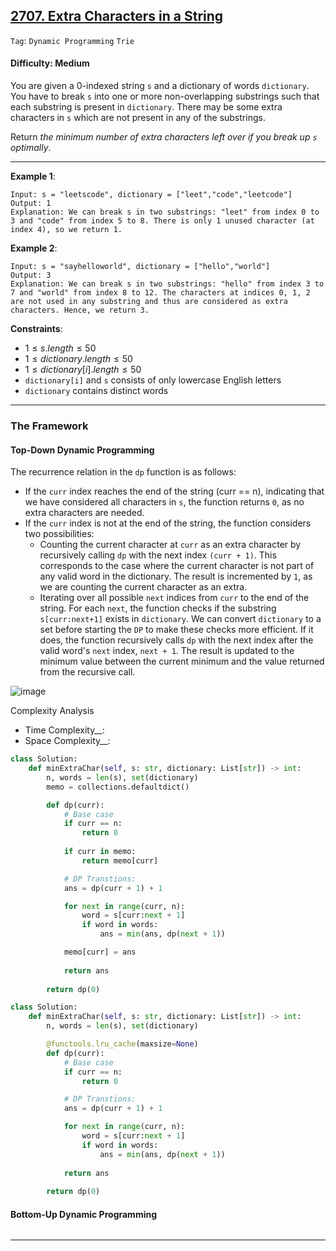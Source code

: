 ## [2707. Extra Characters in a String](https://leetcode.com/problems/extra-characters-in-a-string)

```Tag```: ```Dynamic Programming``` ```Trie```

#### Difficulty: Medium

You are given a 0-indexed string ```s``` and a dictionary of words ```dictionary```. You have to break ```s``` into one or more non-overlapping substrings such that each substring is present in ```dictionary```. There may be some extra characters in ```s``` which are not present in any of the substrings.

Return _the minimum number of extra characters left over if you break up ```s``` optimally_.

--- 

__Example 1__:
```
Input: s = "leetscode", dictionary = ["leet","code","leetcode"]
Output: 1
Explanation: We can break s in two substrings: "leet" from index 0 to 3 and "code" from index 5 to 8. There is only 1 unused character (at index 4), so we return 1.
```

__Example 2__:
```
Input: s = "sayhelloworld", dictionary = ["hello","world"]
Output: 3
Explanation: We can break s in two substrings: "hello" from index 3 to 7 and "world" from index 8 to 12. The characters at indices 0, 1, 2 are not used in any substring and thus are considered as extra characters. Hence, we return 3.
```

__Constraints__:

- $1 \le s.length \le 50$
- $1 \le dictionary.length \le 50$
- $1 \le dictionary[i].length \le 50$
- ```dictionary[i]``` and ```s``` consists of only lowercase English letters
- ```dictionary``` contains distinct words

---

### The Framework

#### Top-Down Dynamic Programming

The recurrence relation in the ```dp``` function is as follows:

- If the ```curr``` index reaches the end of the string (curr == n), indicating that we have considered all characters in ```s```, the function returns ```0```, as no extra characters are needed.
- If the ```curr``` index is not at the end of the string, the function considers two possibilities:
    - Counting the current character at ```curr``` as an extra character by recursively calling ```dp``` with the next index ```(curr + 1)```. This corresponds to the case where the current character is not part of any valid word in the dictionary. The result is incremented by ```1```, as we are counting the current character as an extra.
    - Iterating over all possible ```next``` indices from ```curr``` to the end of the string. For each ```next```, the function checks if the substring ```s[curr:next+1]``` exists in ```dictionary```. We can convert ```dictionary``` to a set before starting the ```DP``` to make these checks more efficient. If it does, the function recursively calls ```dp``` with the next index after the valid word's ```next``` index, ```next + 1```. The result is updated to the minimum value between the current minimum and the value returned from the recursive call.

![image](https://leetcode.com/problems/extra-characters-in-a-string/Figures/2707/FigA.png)

Complexity Analysis

- Time Complexity__:
- Space Complexity__:

```Python
class Solution:
    def minExtraChar(self, s: str, dictionary: List[str]) -> int:
        n, words = len(s), set(dictionary)
        memo = collections.defaultdict()

        def dp(curr):
            # Base case
            if curr == n:
                return 0
            
            if curr in memo:
                return memo[curr]

            # DP Transtions: 
            ans = dp(curr + 1) + 1

            for next in range(curr, n):
                word = s[curr:next + 1]
                if word in words:
                    ans = min(ans, dp(next + 1))

            memo[curr] = ans
            
            return ans
        
        return dp(0)
```

```Python
class Solution:
    def minExtraChar(self, s: str, dictionary: List[str]) -> int:
        n, words = len(s), set(dictionary)

        @functools.lru_cache(maxsize=None)
        def dp(curr):
            # Base case
            if curr == n:
                return 0

            # DP Transtions: 
            ans = dp(curr + 1) + 1

            for next in range(curr, n):
                word = s[curr:next + 1]
                if word in words:
                    ans = min(ans, dp(next + 1))
            
            return ans
        
        return dp(0)
```

#### Bottom-Up Dynamic Programming

```Python

```

---
